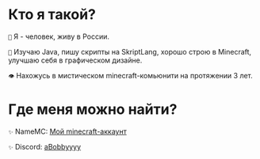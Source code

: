 # Кто я такой?

`📌` Я - человек, живу в России.

`🧪` Изучаю Java, пишу скрипты на SkriptLang, хорошо строю в Minecraft, улучшаю себя в графическом дизайне. 

`👁️` Нахожусь в мистическом minecraft-комьюнити на протяжении 3 лет.


# Где меня можно найти?

`✨` NameMC: [Мой minecraft-аккаунт](https://ru.namemc.com/profile/bobby5415_)

`✨` Discord: [aBobbyyyy](https://тыдумалздесьчто-тобудет/)
